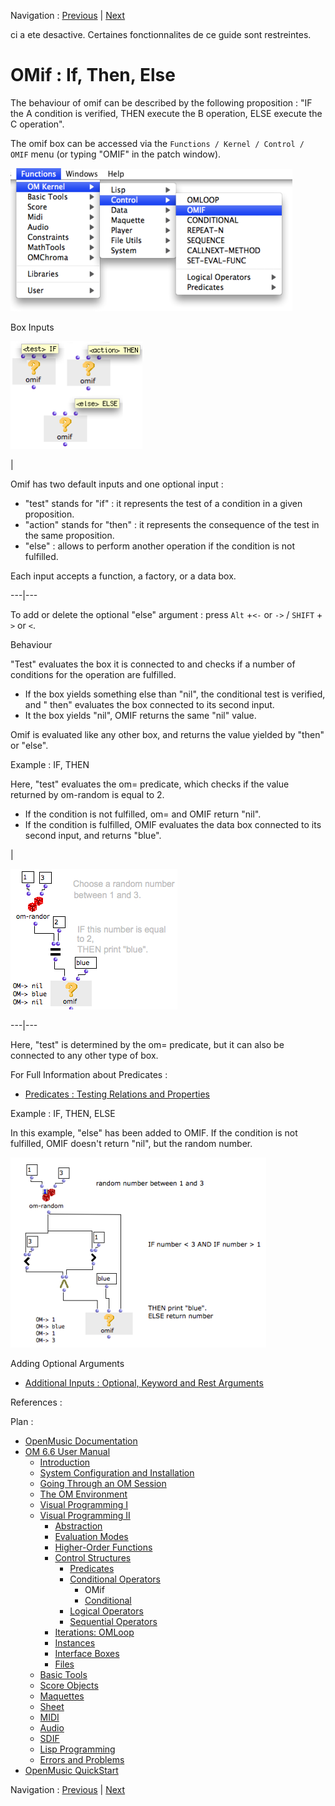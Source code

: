 Navigation : [Previous](ConditionalOps "page
précédente\(Conditional Operators\)") | [Next](Conditional "page
suivante\(Conditional\)")

ci a ete desactive. Certaines fonctionnalites de ce guide sont restreintes.

# OMif : If, Then, Else

The behaviour of omif can be described by the following proposition : "IF the
A condition is verified, THEN execute the B operation, ELSE execute the C
operation".

The omif box can be accessed via the `Functions / Kernel / Control / OMIF`
menu (or typing "OMIF" in the patch window).

![](../res/menuomif.png)

Box Inputs

![](../res/omif-box.png)

|

Omif has two default inputs and one optional input :

  * "test" stands for "if" : it represents the test of a condition in a given proposition. 
  * "action" stands for "then" : it represents the consequence of the test in the same proposition. 
  * "else" : allows to perform another operation if the condition is not fulfilled.

Each input accepts a function, a factory, or a data box.  
  
---|---  
  
To add or delete the optional "else" argument : press `Alt` +`<-` or `->`  /
`SHIFT` \+ `>` or `<`.

Behaviour

"Test" evaluates the box it is connected to and checks if a number of
conditions for the operation are fulfilled.

  * If the box yields something else than "nil", the conditional test is verified, and " then" evaluates the box connected to its second input.
  * It the box yields "nil", OMIF returns the same "nil" value.

Omif is evaluated like any other box, and returns the value yielded by "then"
or "else".

Example : IF, THEN

Here, "test" evaluates the om= predicate, which checks if the value returned
by om-random is equal to 2.

  * If the condition is not fulfilled, om= and OMIF return "nil".
  * If the condition is fulfilled, OMIF evaluates the data box connected to its second input, and returns "blue". 

|

![](../res/omif-basicex.png)  
  
---|---  
  
Here, "test" is determined by the om= predicate, but it can also be connected
to any other type of box.

For Full Information about Predicates :

  * [Predicates : Testing Relations and Properties](Predicates)

Example : IF, THEN, ELSE

In this example, "else" has been added to OMIF. If the condition is not
fulfilled, OMIF doesn't return "nil", but the random number.

![](../res/ifthenelse.png)

Adding Optional Arguments

  * [Additional Inputs : Optional, Keyword and Rest Arguments](AdditionalInputs)

References :

Plan :

  * [OpenMusic Documentation](OM-Documentation)
  * [OM 6.6 User Manual](OM-User-Manual)
    * [Introduction](00-Sommaire)
    * [System Configuration and Installation](Installation)
    * [Going Through an OM Session](Goingthrough)
    * [The OM Environment](Environment)
    * [Visual Programming I](BasicVisualProgramming)
    * [Visual Programming II](AdvancedVisualProgramming)
      * [Abstraction](Abstraction)
      * [Evaluation Modes](EvalModes)
      * [Higher-Order Functions](HighOrder)
      * [Control Structures](Control)
        * [Predicates](Predicates)
        * [Conditional Operators](ConditionalOps)
          * OMif
          * [Conditional](Conditional)
        * [Logical Operators](Logical)
        * [Sequential Operators](Sequencial)
      * [Iterations: OMLoop](OMLoop)
      * [Instances](Instances)
      * [Interface Boxes](InterfaceBoxes)
      * [Files](Files)
    * [Basic Tools](BasicObjects)
    * [Score Objects](ScoreObjects)
    * [Maquettes](Maquettes)
    * [Sheet](Sheet)
    * [MIDI](MIDI)
    * [Audio](Audio)
    * [SDIF](SDIF)
    * [Lisp Programming](Lisp)
    * [Errors and Problems](errors)
  * [OpenMusic QuickStart](QuickStart-Chapters)

Navigation : [Previous](ConditionalOps "page
précédente\(Conditional Operators\)") | [Next](Conditional "page
suivante\(Conditional\)")


